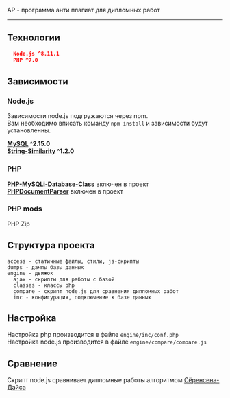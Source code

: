 AP - программа анти плагиат для дипломных работ
<hr>

## Технологии
```json
  Node.js ^8.11.1
  PHP ^7.0
```

## Зависимости

### Node.js
Зависимости node.js подгружаются через npm.  
Вам необходимо вписать команду `npm install` и зависимости будут установленны.  

  **[MySQL](https://github.com/mysqljs/mysql) ^2.15.0**  
  **[String-Similarity](https://github.com/aceakash/string-similarity) ^1.2.0**  


### PHP
  **[PHP-MySQLi-Database-Class](https://github.com/ThingEngineer/PHP-MySQLi-Database-Class)** включен в проект  
  **[PHPDocumentParser](https://github.com/LukeMadhanga/PHPDocumentParser)** включен в проект  


### PHP mods
  PHP Zip  


## Структура проекта
```
access - статичные файлы, стили, js-скрипты
dumps - дампы базы данных
engine - движок
  ajax - скрипты для работы с базой
  classes - классы php
  compare - скрипт node.js для сравнения дипломных работ
  inc - конфигурация, подключение к базе данных
```

## Настройка
Настройка php производится в файле `engine/inc/conf.php`   
Настройка node.js производится в файле `engine/compare/compare.js`   


## Сравнение
Скрипт node.js сравнивает дипломные работы алгоритмом [Сёренсена-Дайса](https://en.wikipedia.org/wiki/S%C3%B8rensen%E2%80%93Dice_coefficient)
